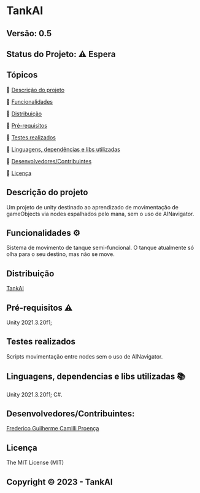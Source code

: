 # TankAI
## Versão: 0.5
## Status do Projeto: ⚠️ Espera

## Tópicos
🔹 [Descrição do projeto ](#descrição-do-projeto)

🔹 [Funcionalidades](#funcionalidades)

🔹 [Distribuição](#distribuição)

🔹 [Pré-requisitos](#pré-requisitos)

🔹 [Testes realizados](#testes-realizados)

🔹 [Linguagens, dependências e libs utilizadas](#linguagens-dependências-e-libs-utilizadas)

🔹 [Desenvolvedores/Contribuintes](#desenvolvedores/contribuintes:)

🔹 [Licença](#licença)

## Descrição do projeto
Um projeto de unity destinado ao aprendizado de movimentação de gameObjects via nodes espalhados pelo mana, sem o uso de AINavigator.

## Funcionalidades ⚙️
Sistema de movimento de tanque semi-funcional. O tanque atualmente só olha para o seu destino, mas não se move.

## Distribuição
[TankAI](https://github.com/Jooper8/TankAI)

## Pré-requisitos ⚠️    
Unity 2021.3.20f1;

## Testes realizados
Scripts movimentação entre nodes sem o uso de AINavigator.

## Linguagens, dependencias e libs utilizadas 📚
Unity 2021.3.20f1;
C#.

## Desenvolvedores/Contribuintes:
[Frederico Guilherme Camilli Proença](https://github.com/Jooper8)

## Licença
The MIT License (MIT)

## Copyright ©️ 2023 - TankAI
